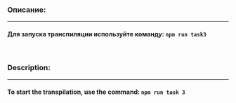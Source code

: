 ### Описание:
<hr>

#### Для запуска транспиляции используйте команду: `npm run task3`

<br>

### Description:
<hr>

#### To start the transpilation, use the command: `npm run task 3`
